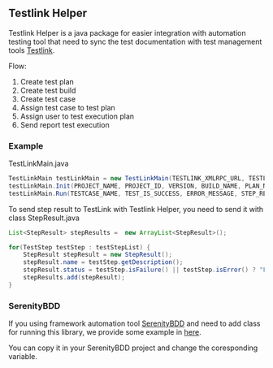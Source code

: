 ## Testlink Helper

Testlink Helper is a java package for easier integration with automation testing tool that need to sync the test documentation with test management tools [Testlink](http://testlink.org/).

Flow: 
1. Create test plan
2. Create test build
3. Create test case
4. Assign test case to test plan
5. Assign user to test execution plan
6. Send report test execution

### Example

TestLinkMain.java
```java
TestLinkMain testLinkMain = new TestLinkMain(TESTLINK_XMLRPC_URL, TESTLINK_USER_KEY);
testLinkMain.Init(PROJECT_NAME, PROJECT_ID, VERSION, BUILD_NAME, PLAN_NAME, USERNAME)
testLinkMain.Run(TESTCASE_NAME, TEST_IS_SUCCESS, ERROR_MESSAGE, STEP_RESULTS, SUITE_ID);
```

To send step result to TestLink with Testlink Helper, you need to send it with class StepResult.java
```java
List<StepResult> stepResults =  new ArrayList<StepResult>();

for(TestStep testStep : testStepList) {
    StepResult stepResult = new StepResult();
    stepResult.name = testStep.getDescription();
    stepResult.status = testStep.isFailure() || testStep.isError() ? "Failed" : "Success";
    stepResults.add(stepResult);
}
```

### SerenityBDD
If you using framework automation tool [SerenityBDD](http://www.serenity-bdd.info) and need to add class for running this library, 
we provide some example in [here](src/main/java/example/Base.java). 

You can copy it in your SerenityBDD project and change the coresponding variable.